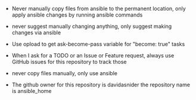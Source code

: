 - Never manually copy files from ansible to the permanent location, only apply ansible changes by running ansible commands
- never suggest manually changing anything, only suggest making changes via ansible
- Use opload to get ask-become-pass variable for "become: true" tasks

- When I ask for a TODO or an Issue or Feature request, always use GitHub issues for this repository to track those

- never copy files manually, only use ansible

- The github owner for this repository is davidasnider the repository name is ansible_home
